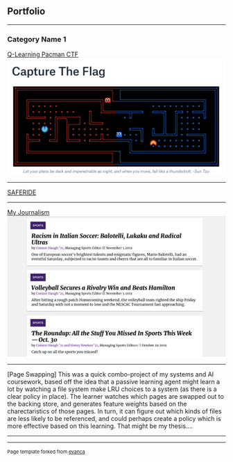 ## Portfolio

---

### Category Name 1 

[Q-Learning Pacman CTF](https://github.com/connorhaugh/CTFTEAM)
<img src="images/EE64E0B8-6281-48F7-AF83-AD7BEE1F2BCA.jpeg"/>

---
[SAFERIDE](/sample_page)

---
[My Journalism](https://amherststudent.com/article/racism-in-italian-soccer-balotelli-lukaku-and-radical-ultras)
<img src="images/C311CE21-43EE-4B8B-AC1D-8D65719332DA.jpeg"/>

---
[Page Swapping]
This was a quick combo-project of my systems and AI coursework, based off the idea that a passive learning agent might learn a lot by watching a file system make LRU choices to a system (as there is a clear policy in place). The learner watches which pages are swapped out to the backing store, and generates feature weights based on the charectaristics of those pages. In turn, it can figure out which kinds of files are less likely to be referenced, and could perhaps create a policy which is more effective based on this learning. That might be my thesis....

---




---
<p style="font-size:11px">Page template forked from <a href="https://github.com/evanca/quick-portfolio">evanca</a></p>
<!-- Remove above link if you don't want to attibute -->
